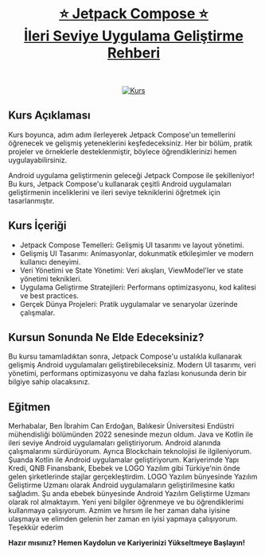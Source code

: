 <div align="center">
  <h1><a href="https://www.udemy.com/course/jetpack-compose-uygulama-gelistirme-rehberi/?referralCode=FDD0C1F4F2BB4C54B325">⭐️ Jetpack Compose ⭐️ <br>İleri Seviye Uygulama Geliştirme Rehberi</a></h1> 
</div>

<div align="center">
  
  [![Kurs](https://github.com/icanerdogan/Jetpack-Compose-Ileri-Seviye-Uygulama-Geli-tirme-Rehberi/assets/52867508/e45dddad-f078-4b20-a731-e690ad277258)](https://www.udemy.com/course/jetpack-compose-uygulama-gelistirme-rehberi/?referralCode=FDD0C1F4F2BB4C54B325)
  
</div>

<!--Kurs Bilgileri-->
<div>
  <h2>Kurs Açıklaması</h2>
  <p>Kurs boyunca, adım adım ilerleyerek Jetpack Compose'un temellerini öğrenecek ve gelişmiş yeteneklerini keşfedeceksiniz. Her bir bölüm, pratik projeler ve örneklerle desteklenmiştir, böylece öğrendiklerinizi hemen           uygulayabilirsiniz.</p>
  <p>Android uygulama geliştirmenin geleceği Jetpack Compose ile şekilleniyor! Bu kurs, Jetpack Compose'u kullanarak çeşitli Android uygulamaları geliştirmenin inceliklerini ve ileri seviye tekniklerini öğretmek için  
     tasarlanmıştır.</p>
  <h2>Kurs İçeriği</h2>
  <p>
    <ul>
      <li>Jetpack Compose Temelleri: Gelişmiş UI tasarımı ve layout yönetimi.</li>
      <li>Gelişmiş UI Tasarımı: Animasyonlar, dokunmatik etkileşimler ve modern kullanıcı deneyimi.</li>
      <li>Veri Yönetimi ve State Yönetimi: Veri akışları, ViewModel'ler ve state yönetimi teknikleri.</li>
      <li>Uygulama Geliştirme Stratejileri: Performans optimizasyonu, kod kalitesi ve best practices.</li>
      <li>Gerçek Dünya Projeleri: Pratik uygulamalar ve senaryolar üzerinde çalışmalar.</li>
    </ul>
  </p>
  <h2>Kursun Sonunda Ne Elde Edeceksiniz?</h2>
  <p>Bu kursu tamamladıktan sonra, Jetpack Compose'u ustalıkla kullanarak gelişmiş Android uygulamaları geliştirebileceksiniz. Modern UI tasarımı, veri yönetimi, performans optimizasyonu ve daha fazlası konusunda derin bir bilgiye sahip olacaksınız.</p>
</div>

<!--Eğitmen-->
<div>
  <h2>Eğitmen</h2>
  <p>
    Merhabalar,
    Ben İbrahim Can Erdoğan, Balıkesir Üniversitesi Endüstri mühendisliği bölümünden 2022 senesinde mezun oldum. Java ve Kotlin ile ileri seviye Android uygulamaları geliştiriyorum. Android alanında çalışmalarımı   
    sürdürüyorum. Ayrıca Blockchain teknolojisi ile ilgileniyorum. Şuanda Kotlin ile Android uygulamalar geliştiriyorum. Kariyerimde Yapı Kredi, QNB Finansbank, Ebebek ve LOGO Yazılım gibi Türkiye'nin önde gelen 
    şirketlerinde stajlar gerçekleştirdim. LOGO Yazılım bünyesinde Yazılım Geliştirme Uzmanı olarak Android uygulamaların geliştirilmesine katkı sağladım. Şu anda ebebek bünyesinde Android Yazılım Geliştirme Uzmanı olarak 
    rol almaktayım. Yeni yeni bilgiler öğrenmeye ve bu öğrendiklerimi kullanmaya çalışıyorum. Azmim ve hırsım ile her zaman daha iyisine ulaşmaya ve elimden gelenin her zaman en iyisi yapmaya çalışıyorum.
    Teşekkür ederim
  </p>
</div>

<p><b>Hazır mısınız? Hemen Kaydolun ve Kariyerinizi Yükseltmeye Başlayın! </b></p>
